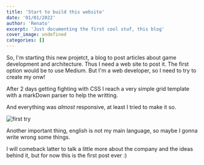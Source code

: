 ```yaml
---
title: 'Start to build this website'
date: '01/01/2022'
author: 'Renato'
excerpt: 'Just documenting the first cool stuf, this blog'
cover_image: undefined
categories: []
---
```


So, I'm starting this new projetct, a blog to post articles about game development and architecture. Thus I need a web site to post it. The first option would be to use Medium. But I'm a web developer, so I need to try to create my onw!

After 2 days getting fighting with CSS I reach a very simple grid template with a markDown parser to help the writting.

And everything was *almost* responsive, at least I tried to make it so.

![first try](first-version.gif)

Another important thing, english is not my main language, so maybe I gonna write wrong some things.

I will comeback latter to talk a little more about the company and the ideas behind it, but for now this is the first post ever :)